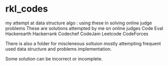 # rkl_codes
my attempt at  data structure algo : using these in solving online judge problems
These are solutions attempted by me on online judges
Code Eval
Hackerearth
Hackerrank
Codechef
CodeJam
Leetcode
CodeForces

There is also a folder for miscleneous soltuion mostly attempting frequent used
data structure and problems implementation.

Some solution can be incorrect or incomplete.

